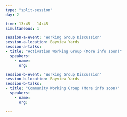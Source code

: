 ```yaml
---
type: "split-session"
day: 2

time: 13:45 - 14:45
simultaneous: 1

session-a-event: "Working Group Discussion"
session-a-location: Bayview Yards
session-a-talks:
- title: "Activation Working Group (More info soon)"
  speakers:
    - name:
      org:

session-b-event: "Working Group Discussion"
session-b-location: Bayview Yards
session-b-talks:
- title: "Community Working Group (More info soon)"
  speakers:
    - name:
      org:

---
```

